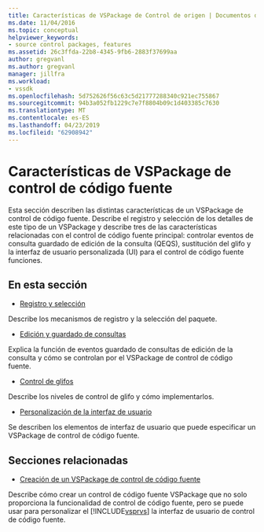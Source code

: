```yaml
---
title: Características de VSPackage de Control de origen | Documentos de Microsoft
ms.date: 11/04/2016
ms.topic: conceptual
helpviewer_keywords:
- source control packages, features
ms.assetid: 26c3ffda-22b8-4345-9fb6-2883f37699aa
author: gregvanl
ms.author: gregvanl
manager: jillfra
ms.workload:
- vssdk
ms.openlocfilehash: 5d752626f56c63c5d21777288340c921ec755867
ms.sourcegitcommit: 94b3a052fb1229c7e7f8804b09c1d403385c7630
ms.translationtype: MT
ms.contentlocale: es-ES
ms.lasthandoff: 04/23/2019
ms.locfileid: "62908942"
---
```

# <a name="source-control-vspackage-features"></a>Características de VSPackage de control de código fuente
Esta sección describen las distintas características de un VSPackage de control de código fuente. Describe el registro y selección de los detalles de este tipo de un VSPackage y describe tres de las características relacionadas con el control de código fuente principal: controlar eventos de consulta guardado de edición de la consulta (QEQS), sustitución del glifo y la interfaz de usuario personalizada (UI) para el control de código fuente funciones.

## <a name="in-this-section"></a>En esta sección
- [Registro y selección](../../extensibility/internals/registration-and-selection-source-control-vspackage.md)

 Describe los mecanismos de registro y la selección del paquete.

- [Edición y guardado de consultas](../../extensibility/internals/query-edit-query-save-source-control-vspackage.md)

 Explica la función de eventos guardado de consultas de edición de la consulta y cómo se controlan por el VSPackage de control de código fuente.

- [Control de glifos](../../extensibility/internals/glyph-control-source-control-vspackage.md)

 Describe los niveles de control de glifo y cómo implementarlos.

- [Personalización de la interfaz de usuario](../../extensibility/internals/custom-user-interface-source-control-vspackage.md)

 Se describen los elementos de interfaz de usuario que puede especificar un VSPackage de control de código fuente.

## <a name="related-sections"></a>Secciones relacionadas
- [Creación de un VSPackage de control de código fuente](../../extensibility/internals/creating-a-source-control-vspackage.md)

 Describe cómo crear un control de código fuente VSPackage que no solo proporciona la funcionalidad de control de código fuente, pero se puede usar para personalizar el [!INCLUDE[vsprvs](../../code-quality/includes/vsprvs_md.md)] la interfaz de usuario de control de código fuente.
